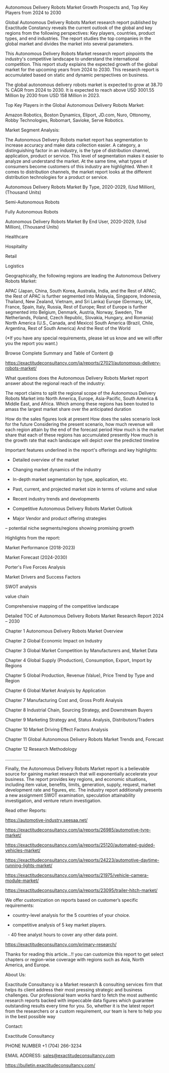 Autonomous Delivery Robots Market Growth Prospects and, Top Key Players from 2024 to 2030

Global Autonomous Delivery Robots Market research report published by Exactitude Constancy reveals the current outlook of the global and key regions from the following perspectives: Key players, countries, product types, and end industries. The report studies the top companies in the global market and divides the market into several parameters.

This Autonomous Delivery Robots Market research report pinpoints the industry's competitive landscape to understand the international competition. This report study explains the expected growth of the global market for the upcoming years from 2024 to 2030. This research report is accumulated based on static and dynamic perspectives on business.

The global autonomous delivery robots market is expected to grow at 38.70 % CAGR from 2024 to 2030. It is expected to reach above USD 3001.55 Million by 2030 from USD 158 Million in 2023.

Top Key Players in the Global Autonomous Delivery Robots Market:

Amazon Robotics, Boston Dynamics, Eliport, JD.com, Nuro, Ottonomy, Robby Technologies, Robomart, Savioke, Serve Robotics.

Market Segment Analysis:

The Autonomous Delivery Robots market report has segmentation to increase accuracy and make data collection easier. A category, a distinguishing factor in an industry, is the type of distribution channel, application, product or service. This level of segmentation makes it easier to analyze and understand the market. At the same time, what types of consumers become customers of this industry are highlighted. When it comes to distribution channels, the market report looks at the different distribution technologies for a product or service.

Autonomous Delivery Robots Market By Type, 2020-2029, (Usd Million), (Thousand Units)

Semi-Autonomous Robots

Fully Autonomous Robots

Autonomous Delivery Robots Market By End User, 2020-2029, (Usd Million), (Thousand Units)

Healthcare

Hospitality

Retail

Logistics

Geographically, the following regions are leading the Autonomous Delivery Robots Market:

APAC (Japan, China, South Korea, Australia, India, and the Rest of APAC; the Rest of APAC is further segmented into Malaysia, Singapore, Indonesia, Thailand, New Zealand, Vietnam, and Sri Lanka)
Europe (Germany, UK, France, Spain, Italy, Russia, Rest of Europe; Rest of Europe is further segmented into Belgium, Denmark, Austria, Norway, Sweden, The Netherlands, Poland, Czech Republic, Slovakia, Hungary, and Romania)
North America (U.S., Canada, and Mexico)
South America (Brazil, Chile, Argentina, Rest of South America)
And the Rest of the World

(*If you have any special requirements, please let us know and we will offer you the report you want.)

Browse Complete Summary and Table of Content @

https://exactitudeconsultancy.com/ja/reports/27021/autonomous-delivery-robots-market/

What questions does the Autonomous Delivery Robots Market report answer about the regional reach of the industry:

The report claims to split the regional scope of the Autonomous Delivery Robots Market into North America, Europe, Asia-Pacific, South America & Middle East, and Africa. Which among these regions has been touted to amass the largest market share over the anticipated duration

How do the sales figures look at present How does the sales scenario look for the future
Considering the present scenario, how much revenue will each region attain by the end of the forecast period
How much is the market share that each of these regions has accumulated presently
How much is the growth rate that each landscape will depict over the predicted timeline

Important features underlined in the report's offerings and key highlights:

- Detailed overview of the market

- Changing market dynamics of the industry

- In-depth market segmentation by type, application, etc.

- Past, current, and projected market size in terms of volume and value

- Recent industry trends and developments

- Competitive Autonomous Delivery Robots Market Outlook

- Major Vendor and product offering strategies

– potential niche segments/regions showing promising growth

Highlights from the report:

Market Performance (2018-2023)

Market Forecast (2024-2030)

Porter's Five Forces Analysis

Market Drivers and Success Factors

SWOT analysis

value chain

Comprehensive mapping of the competitive landscape

Detailed TOC of Autonomous Delivery Robots Market Research Report 2024 – 2030

Chapter 1 Autonomous Delivery Robots Market Overview

Chapter 2 Global Economic Impact on Industry

Chapter 3 Global Market Competition by Manufacturers and, Market Data

Chapter 4 Global Supply (Production), Consumption, Export, Import by Regions

Chapter 5 Global Production, Revenue (Value), Price Trend by Type and Region

Chapter 6 Global Market Analysis by Application

Chapter 7 Manufacturing Cost and, Gross Profit Analysis

Chapter 8 Industrial Chain, Sourcing Strategy, and Downstream Buyers

Chapter 9 Marketing Strategy and, Status Analysis, Distributors/Traders

Chapter 10 Market Driving Effect Factors Analysis

Chapter 11 Global Autonomous Delivery Robots Market Trends and, Forecast

Chapter 12 Research Methodology

………………..

Finally, the Autonomous Delivery Robots Market report is a believable source for gaining market research that will exponentially accelerate your business. The report provides key regions, and economic situations, including item value, benefits, limits, generation, supply, request, market development rate and figures, etc. The industry report additionally presents a new assignment SWOT examination, speculation attainability investigation, and venture return investigation.

Read other Reports:

https://automotive-industry.seesaa.net/

https://exactitudeconsultancy.com/ja/reports/26985/automotive-tyre-market/

https://exactitudeconsultancy.com/ja/reports/25120/automated-guided-vehicles-market/

https://exactitudeconsultancy.com/ja/reports/24223/automotive-daytime-running-lights-market/

https://exactitudeconsultancy.com/ja/reports/21975/vehicle-camera-module-market/

https://exactitudeconsultancy.com/ja/reports/23095/trailer-hitch-market/

We offer customization on reports based on customer’s specific requirements:

- country-level analysis for the 5 countries of your choice.

- competitive analysis of 5 key market players.

  - 40 free analyst hours to cover any other data point.

https://exactitudeconsultancy.com/primary-research/

Thanks for reading this article...!! you can customize this report to get select chapters or region-wise coverage with regions such as Asia, North America, and Europe.

About Us:

Exactitude Consultancy is a Market research & consulting services firm that helps its client address their most pressing strategic and business challenges. Our professional team works hard to fetch the most authentic research reports backed with impeccable data figures which guarantee outstanding results every time for you. So, whether it is the latest report from the researchers or a custom requirement, our team is here to help you in the best possible way

Contact:

Exactitude Consultancy

PHONE NUMBER +1 (704) 266-3234

EMAIL ADDRESS: sales@exactitudeconsultancy.com

https://bulletin.exactitudeconsultancy.com/
